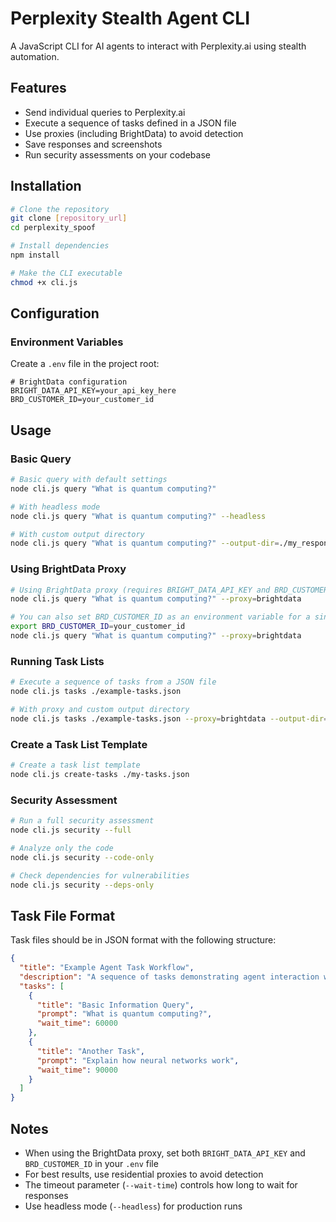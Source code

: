 # Perplexity Stealth Agent CLI

A JavaScript CLI for AI agents to interact with Perplexity.ai using stealth automation.

## Features

- Send individual queries to Perplexity.ai
- Execute a sequence of tasks defined in a JSON file
- Use proxies (including BrightData) to avoid detection
- Save responses and screenshots
- Run security assessments on your codebase

## Installation

```bash
# Clone the repository
git clone [repository_url]
cd perplexity_spoof

# Install dependencies
npm install

# Make the CLI executable
chmod +x cli.js
```

## Configuration

### Environment Variables

Create a `.env` file in the project root:

```
# BrightData configuration
BRIGHT_DATA_API_KEY=your_api_key_here
BRD_CUSTOMER_ID=your_customer_id
```

## Usage

### Basic Query

```bash
# Basic query with default settings
node cli.js query "What is quantum computing?"

# With headless mode
node cli.js query "What is quantum computing?" --headless

# With custom output directory
node cli.js query "What is quantum computing?" --output-dir=./my_responses
```

### Using BrightData Proxy

```bash
# Using BrightData proxy (requires BRIGHT_DATA_API_KEY and BRD_CUSTOMER_ID in .env)
node cli.js query "What is quantum computing?" --proxy=brightdata

# You can also set BRD_CUSTOMER_ID as an environment variable for a single command
export BRD_CUSTOMER_ID=your_customer_id
node cli.js query "What is quantum computing?" --proxy=brightdata
```

### Running Task Lists

```bash
# Execute a sequence of tasks from a JSON file
node cli.js tasks ./example-tasks.json

# With proxy and custom output directory
node cli.js tasks ./example-tasks.json --proxy=brightdata --output-dir=./task_responses
```

### Create a Task List Template

```bash
# Create a task list template
node cli.js create-tasks ./my-tasks.json
```

### Security Assessment

```bash
# Run a full security assessment
node cli.js security --full

# Analyze only the code
node cli.js security --code-only

# Check dependencies for vulnerabilities
node cli.js security --deps-only
```

## Task File Format

Task files should be in JSON format with the following structure:

```json
{
  "title": "Example Agent Task Workflow",
  "description": "A sequence of tasks demonstrating agent interaction with Perplexity.ai",
  "tasks": [
    {
      "title": "Basic Information Query",
      "prompt": "What is quantum computing?",
      "wait_time": 60000
    },
    {
      "title": "Another Task",
      "prompt": "Explain how neural networks work",
      "wait_time": 90000
    }
  ]
}
```

## Notes

- When using the BrightData proxy, set both `BRIGHT_DATA_API_KEY` and `BRD_CUSTOMER_ID` in your `.env` file
- For best results, use residential proxies to avoid detection
- The timeout parameter (`--wait-time`) controls how long to wait for responses
- Use headless mode (`--headless`) for production runs